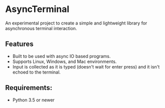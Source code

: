 # AsyncTerminal
An experimental project to create a simple and lightweight library for asynchronous 
terminal interaction.

## Features
* Built to be used with async IO based programs.
* Supports Linux, Windows, and Mac environments.
* Input is collected as it is typed (doesn't wait for enter press) and it isn't echoed to the
terminal.

## Requirements:
* Python 3.5 or newer
